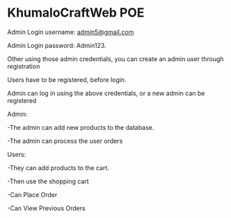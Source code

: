 # KhumaloCraftWeb POE

Admin Login username: admin5@gmail.com

Admin Login password: Admin123.

Other using those admin credentials, you can create an admin user through registration

Users have to be registered, before login.

Admin can log in using the above credentials, or a new admin can be registered

Admin:

-The admin can add new products to the database.

-The admin can process the user orders

Users:

-They can add products to the cart.

-Then use the shopping cart

-Can Place Order

-Can View Previous Orders
